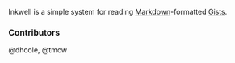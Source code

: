 Inkwell is a simple system for reading [Markdown](http://daringfireball.net/projects/markdown/)-formatted
[Gists](https://gist.github.com/).

### Contributors

@dhcole, @tmcw
